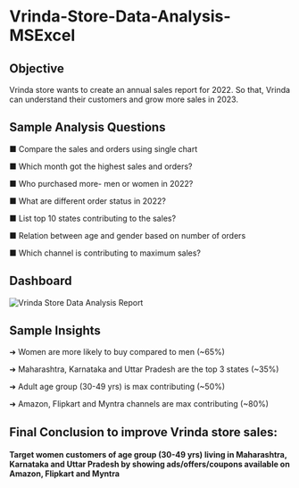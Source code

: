 # Vrinda-Store-Data-Analysis-MSExcel
## Objective
Vrinda store wants to create an annual sales report for 2022. So that, Vrinda can understand their customers and grow more sales in 2023.
## Sample Analysis Questions
■ Compare the sales and orders using single chart

■ Which month got the highest sales and orders?

■ Who purchased more- men or women in 2022?

■ What are different order status in 2022?

■ List top 10 states contributing to the sales?

■ Relation between age and gender based on number of orders

■ Which channel is contributing to maximum sales?

## Dashboard
![Vrinda Store Data Analysis Report](https://github.com/Mayank-Kumar20/Vrinda-Store-Data-Analysis-MSExcel/assets/117710651/728398c5-3dee-419d-8ffd-7207e05c3d28)

## Sample Insights
➜ Women are more likely to buy compared to men (~65%)

➜ Maharashtra, Karnataka and Uttar Pradesh are the top 3 states (~35%)

➜ Adult age group (30-49 yrs) is max contributing (~50%)

➜ Amazon, Flipkart and Myntra channels are max contributing (~80%)
## Final Conclusion to improve Vrinda store sales:
#### Target women customers of age group (30-49 yrs) living in Maharashtra, Karnataka and Uttar Pradesh by showing ads/offers/coupons available on Amazon, Flipkart and Myntra
